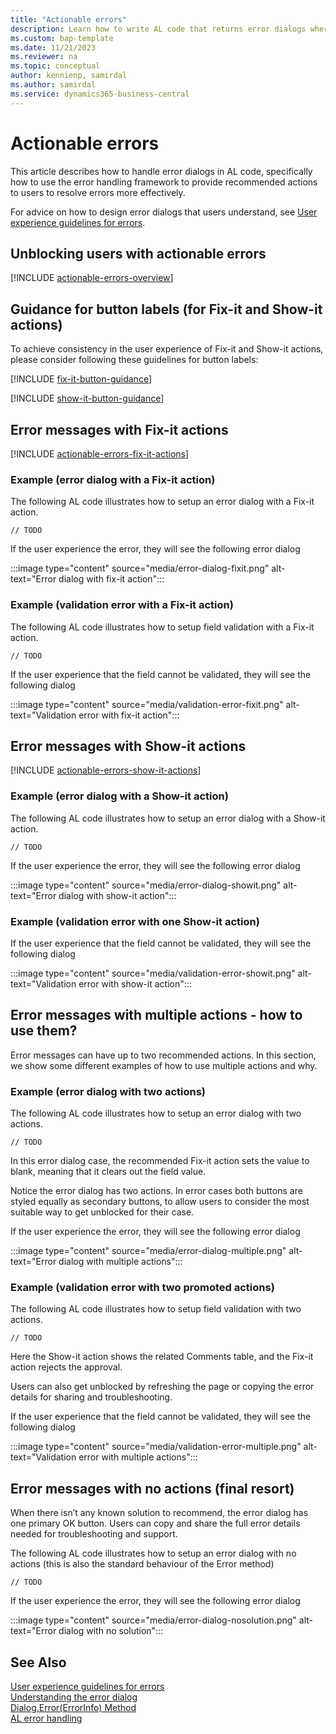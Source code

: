 ```yaml
---
title: "Actionable errors"
description: Learn how to write AL code that returns error dialogs where users might unblock themselves.
ms.custom: bap-template
ms.date: 11/21/2023
ms.reviewer: na
ms.topic: conceptual
author: kennienp, samirdal
ms.author: samirdal
ms.service: dynamics365-business-central
---
```


# Actionable errors

This article describes how to handle error dialogs in AL code, specifically how to use the error handling framework to provide recommended actions to users to resolve errors more effectively. 

For advice on how to design error dialogs that users understand, see [User experience guidelines for errors](devenv-error-handling-guidelines.md). 


## Unblocking users with actionable errors
[!INCLUDE [actionable-errors-overview](includes/include-actionable-errors-overview.md)]

## Guidance for button labels (for Fix-it and Show-it actions)

To achieve consistency in the user experience of Fix-it and Show-it actions, please consider following these guidelines for button labels:

[!INCLUDE [fix-it-button-guidance](includes/include-fix-it-button-guidance.md)]

[!INCLUDE [show-it-button-guidance](includes/include-show-it-button-guidance.md)]

## <a name="fix-it-actions"></a> Error messages with Fix-it actions 

[!INCLUDE [actionable-errors-fix-it-actions](includes/include-actionable-errors-fix-it-actions.md)]

### Example (error dialog with a Fix-it action)
The following AL code illustrates how to setup an error dialog with a Fix-it action.

```AL
// TODO
```

If the user experience the error, they will see the following error dialog

:::image type="content" source="media/error-dialog-fixit.png" alt-text="Error dialog with fix-it action":::


### Example (validation error with a Fix-it action)

The following AL code illustrates how to setup field validation with a Fix-it action.

```AL
// TODO
```

If the user experience that the field cannot be validated, they will see the following dialog

:::image type="content" source="media/validation-error-fixit.png" alt-text="Validation error with fix-it action":::

## <a name="show-it-actions"></a> Error messages with Show-it actions

[!INCLUDE [actionable-errors-show-it-actions](includes/include-actionable-errors-show-it-actions.md)]


### Example (error dialog with a Show-it action)
The following AL code illustrates how to setup an error dialog with a Show-it action.

```AL
// TODO
```

If the user experience the error, they will see the following error dialog

:::image type="content" source="media/error-dialog-showit.png" alt-text="Error dialog with show-it action":::

### Example (validation error with one Show-it action)

If the user experience that the field cannot be validated, they will see the following dialog

:::image type="content" source="media/validation-error-showit.png" alt-text="Validation error with show-it action":::

## Error messages with multiple actions - how to use them?

Error messages can have up to two recommended actions. In this section, we show some different examples of how to use multiple actions and why.

### Example (error dialog with two actions)

The following AL code illustrates how to setup an error dialog with two actions.

```AL
// TODO
```

In this error dialog case, the recommended Fix-it action sets the value to blank, meaning that it clears out the field value. 

Notice the error dialog has two actions. In error cases both buttons are styled equally as secondary buttons, to allow users to consider the most suitable way to get unblocked for their case. 

If the user experience the error, they will see the following error dialog

:::image type="content" source="media/error-dialog-multiple.png" alt-text="Error dialog with multiple actions":::

### Example (validation error with two promoted actions)

The following AL code illustrates how to setup field validation with two actions.

```AL
// TODO
```

Here the Show-it action shows the related Comments table, and the Fix-it action rejects the approval.

Users can also get unblocked by refreshing the page or copying the error details for sharing and troubleshooting.

If the user experience that the field cannot be validated, they will see the following dialog

:::image type="content" source="media/validation-error-multiple.png" alt-text="Validation error with multiple  actions":::

## Error messages with no actions (final resort)
When there isn’t any known solution to recommend, the error dialog has one primary OK button. Users can copy and share the full error details needed for troubleshooting and support.

The following AL code illustrates how to setup an error dialog with no actions (this is also the standard behaviour of the Error method)

```AL
// TODO
```

If the user experience the error, they will see the following error dialog

:::image type="content" source="media/error-dialog-nosolution.png" alt-text="Error dialog with no solution":::


## See Also  
[User experience guidelines for errors](devenv-error-handling-guidelines.md)  
[Understanding the error dialog](devenv-error-dialog.md)  
[Dialog.Error(ErrorInfo) Method](methods-auto/dialog/dialog-error-errorinfo-method.md)  
[AL error handling](devenv-al-error-handling.md)  